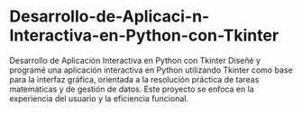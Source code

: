 # Desarrollo-de-Aplicaci-n-Interactiva-en-Python-con-Tkinter
Desarrollo de Aplicación Interactiva en Python con Tkinter Diseñé y programé una aplicación interactiva en Python utilizando Tkinter como base para la interfaz gráfica, orientada a la resolución práctica de tareas matemáticas y de gestión de datos. Este proyecto se enfoca en la experiencia del usuario y la eficiencia funcional.
